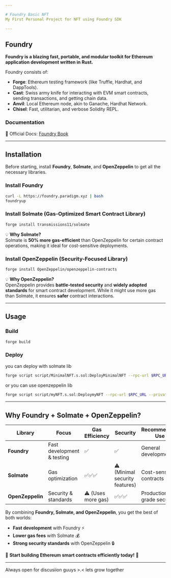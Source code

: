```yaml
---

# Foundry Basic NFT  
My First Personal Project for NFT using Foundry SDK  

---
```


## Foundry  

**Foundry is a blazing fast, portable, and modular toolkit for Ethereum application development written in Rust.**  

Foundry consists of:  

- **Forge**: Ethereum testing framework (like Truffle, Hardhat, and DappTools).  
- **Cast**: Swiss army knife for interacting with EVM smart contracts, sending transactions, and getting chain data.  
- **Anvil**: Local Ethereum node, akin to Ganache, Hardhat Network.  
- **Chisel**: Fast, utilitarian, and verbose Solidity REPL.  

### Documentation  

📖 Official Docs: [Foundry Book](https://book.getfoundry.sh/)  

---

## Installation  

Before starting, install **Foundry**, **Solmate**, and **OpenZeppelin** to get all the necessary libraries.  

### Install Foundry  

```sh
curl -L https://foundry.paradigm.xyz | bash
foundryup
```

### Install Solmate (Gas-Optimized Smart Contract Library)  

```sh
forge install transmissions11/solmate
```

💡 **Why Solmate?**  
Solmate is **50% more gas-efficient** than OpenZeppelin for certain contract operations, making it ideal for cost-sensitive deployments.  

### Install OpenZeppelin (Security-Focused Library)  

```sh
forge install OpenZeppelin/openzeppelin-contracts
```

💡 **Why OpenZeppelin?**  
OpenZeppelin provides **battle-tested security** and **widely adopted standards** for smart contract development. While it might use more gas than Solmate, it ensures **safer** contract interactions.  

---

## Usage  

### Build  

```sh
forge build
```

### Deploy  
you can deploy with solmate lib
```sh
forge script script/MinimalNFT.s.sol:DeployMinimalNFT --rpc-url $RPC_URL --private-key $PRIVATE_KEY --broadcast
```

or you can use openzeppelin lib
```sh
forge script script/myNFT.s.sol:DeploymyNFT --rpc-url $RPC_URL --private-key $PRIVATE_KEY --broadcast
```

---

## Why Foundry + Solmate + OpenZeppelin?  

| Library       | Focus | Gas Efficiency | Security | Recommended Use |
|--------------|------|--------------|---------|----------------|
| **Foundry** | Fast development & testing | ✅ | ✅ | General development |
| **Solmate** | Gas optimization | ✅✅✅ | ⚠️ (Minimal security features) | Cost-sensitive contracts |
| **OpenZeppelin** | Security & standards | ⚠️ (Uses more gas) | ✅✅✅ | Production-grade security |

By combining **Foundry, Solmate, and OpenZeppelin**, you get the best of both worlds:  
- **Fast development** with Foundry ⚡  
- **Lower gas fees** with Solmate 💰  
- **Strong security standards** with OpenZeppelin 🔒  

🚀 **Start building Ethereum smart contracts efficiently today!** 🚀  

---

Always open for discusiion guuys >.< lets grow together
